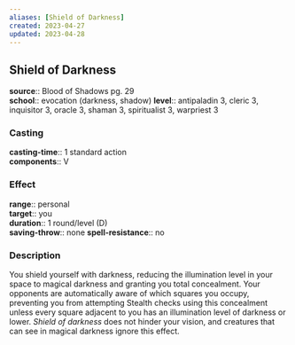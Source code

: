 ```yaml
---
aliases: [Shield of Darkness]
created: 2023-04-27
updated: 2023-04-28
---
```


## Shield of Darkness

**source**:: Blood of Shadows pg. 29  
**school**:: evocation (darkness, shadow)
**level**:: antipaladin 3, cleric 3, inquisitor 3, oracle 3, shaman 3, spiritualist 3, warpriest 3

### Casting

**casting-time**:: 1 standard action  
**components**:: V

### Effect

**range**:: personal  
**target**:: you  
**duration**:: 1 round/level (D)  
**saving-throw**:: none
**spell-resistance**:: no

### Description

You shield yourself with darkness, reducing the illumination level in your space to magical darkness and granting you total concealment. Your opponents are automatically aware of which squares you occupy, preventing you from attempting Stealth checks using this concealment unless every square adjacent to you has an illumination level of darkness or lower. *Shield of darkness* does not hinder your vision, and creatures that can see in magical darkness ignore this effect.
